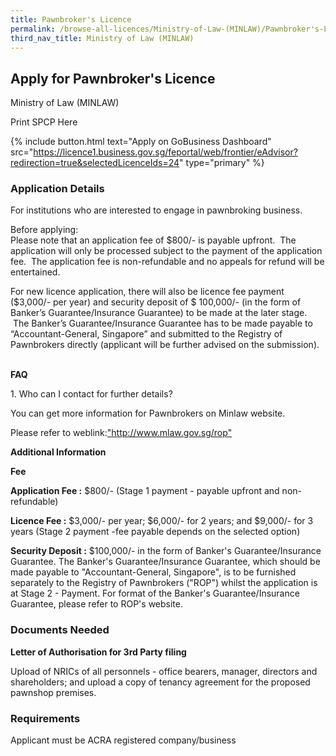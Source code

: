 ```yaml
---
title: Pawnbroker's Licence
permalink: /browse-all-licences/Ministry-of-Law-(MINLAW)/Pawnbroker's-Licence
third_nav_title: Ministry of Law (MINLAW)
---
```


## Apply for Pawnbroker's Licence

Ministry of Law (MINLAW)

Print SPCP Here


{% include button.html text="Apply on GoBusiness Dashboard" src="https://licence1.business.gov.sg/feportal/web/frontier/eAdvisor?redirection=true&selectedLicenceIds=24" type="primary" %}

### Application Details

<p>For institutions who are interested to engage in pawnbroking business.&nbsp;</p>
<p>Before applying:<br />Please note that an application fee of $800/- is payable upfront.&nbsp; The application will only be processed subject to the payment of the application fee.&nbsp; The application fee is non-refundable and no appeals for refund will be entertained.</p>
<p>For new licence application, there will also be licence fee payment ($3,000/- per year) and security deposit of $ 100,000/- (in the form of Banker&rsquo;s Guarantee/Insurance Guarantee) to be made at the later stage.&nbsp; &nbsp;The Banker&rsquo;s Guarantee/Insurance Guarantee has to be made payable to &ldquo;Accountant-General, Singapore&rdquo; and submitted to the Registry of Pawnbrokers directly (applicant will be further advised on the submission).&nbsp; &nbsp;&nbsp;</p>
<p><strong>FAQ</strong></p>
<p>1. Who can I contact for further details?</p>
<p>You can get more information for Pawnbrokers on Minlaw website.</p>
<p>Please refer to weblink:<a href="http://www.mlaw.gov.sg/rop" target="&rdquo;_blank&rdquo;">"http://www.mlaw.gov.sg/rop"</a></p>

**Additional Information**

<p><strong>Fee</strong></p>
<p><strong>Application Fee :</strong>&nbsp;$800/- (Stage 1 payment - payable upfront and non-refundable)</p>
<p><strong>Licence Fee :</strong>&nbsp;$3,000/- per year; $6,000/- for 2 years; and $9,000/- for 3 years (Stage 2 payment -fee payable depends on the selected option)</p>
<p><strong>Security Deposit :</strong>&nbsp;$100,000/- in the form of Banker's Guarantee/Insurance Guarantee. The Banker's Guarantee/Insurance Guarantee, which should be made payable to "Accountant-General, Singapore", is to be furnished separately to the Registry of Pawnbrokers ("ROP") whilst the application is at Stage 2 - Payment. For format of the Banker's Guarantee/Insurance Guarantee, please refer to ROP's website.</p>

### Documents Needed

<p><strong>Letter of Authorisation for 3rd Party filing</strong></p>
<p>Upload of NRICs of all personnels - office bearers, manager, directors and shareholders; and upload a copy of tenancy agreement for the proposed pawnshop premises.</p>

### Requirements

Applicant must be ACRA registered company/business

